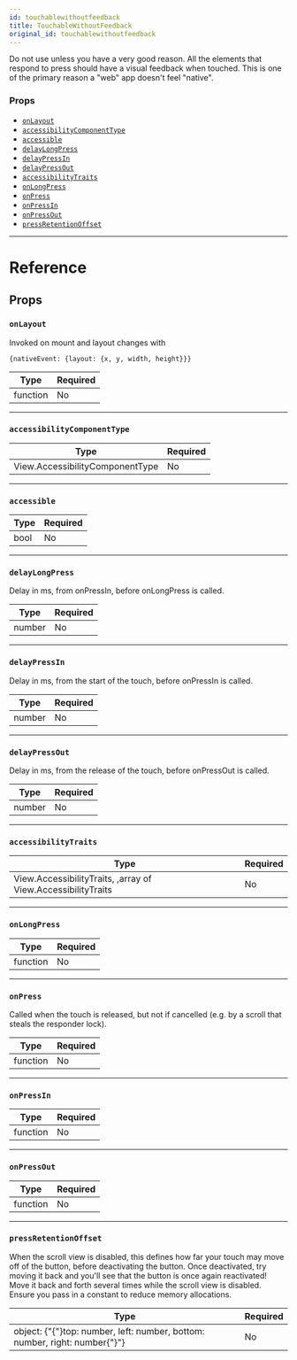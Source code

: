 ```yaml
---
id: touchablewithoutfeedback
title: TouchableWithoutFeedback
original_id: touchablewithoutfeedback
---
```


Do not use unless you have a very good reason. All the elements that respond to press should have a visual feedback when touched. This is one of the primary reason a "web" app doesn't feel "native".

### Props

- [`onLayout`](touchablewithoutfeedback.md#onlayout)
- [`accessibilityComponentType`](touchablewithoutfeedback.md#accessibilitycomponenttype)
- [`accessible`](touchablewithoutfeedback.md#accessible)
- [`delayLongPress`](touchablewithoutfeedback.md#delaylongpress)
- [`delayPressIn`](touchablewithoutfeedback.md#delaypressin)
- [`delayPressOut`](touchablewithoutfeedback.md#delaypressout)
- [`accessibilityTraits`](touchablewithoutfeedback.md#accessibilitytraits)
- [`onLongPress`](touchablewithoutfeedback.md#onlongpress)
- [`onPress`](touchablewithoutfeedback.md#onpress)
- [`onPressIn`](touchablewithoutfeedback.md#onpressin)
- [`onPressOut`](touchablewithoutfeedback.md#onpressout)
- [`pressRetentionOffset`](touchablewithoutfeedback.md#pressretentionoffset)

---

# Reference

## Props

### `onLayout`

Invoked on mount and layout changes with

`{nativeEvent: {layout: {x, y, width, height}}}`

| Type     | Required |
| -------- | -------- |
| function | No       |

---

### `accessibilityComponentType`

| Type                            | Required |
| ------------------------------- | -------- |
| View.AccessibilityComponentType | No       |

---

### `accessible`

| Type | Required |
| ---- | -------- |
| bool | No       |

---

### `delayLongPress`

Delay in ms, from onPressIn, before onLongPress is called.

| Type   | Required |
| ------ | -------- |
| number | No       |

---

### `delayPressIn`

Delay in ms, from the start of the touch, before onPressIn is called.

| Type   | Required |
| ------ | -------- |
| number | No       |

---

### `delayPressOut`

Delay in ms, from the release of the touch, before onPressOut is called.

| Type   | Required |
| ------ | -------- |
| number | No       |

---

### `accessibilityTraits`

| Type                                                         | Required |
| ------------------------------------------------------------ | -------- |
| View.AccessibilityTraits, ,array of View.AccessibilityTraits | No       |

---

### `onLongPress`

| Type     | Required |
| -------- | -------- |
| function | No       |

---

### `onPress`

Called when the touch is released, but not if cancelled (e.g. by a scroll that steals the responder lock).

| Type     | Required |
| -------- | -------- |
| function | No       |

---

### `onPressIn`

| Type     | Required |
| -------- | -------- |
| function | No       |

---

### `onPressOut`

| Type     | Required |
| -------- | -------- |
| function | No       |

---

### `pressRetentionOffset`

When the scroll view is disabled, this defines how far your touch may move off of the button, before deactivating the button. Once deactivated, try moving it back and you'll see that the button is once again reactivated! Move it back and forth several times while the scroll view is disabled. Ensure you pass in a constant to reduce memory allocations.

| Type                                                                       | Required |
| -------------------------------------------------------------------------- | -------- |
| object: {"{"}top: number, left: number, bottom: number, right: number{"}"} | No       |

